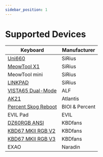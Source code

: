 ```yaml
---
sidebar_position: 1
---
```


# Supported Devices


| Keyboard                                                              | Manufacturer      |
| ----------------------------------------------------------------------| ------------------|
| [Uni660](https://www.zfrontier.com/app/eqp/0jW73G5w4Nwn)              | SiRius            |
| [MeowTool X1](https://www.zfrontier.com/app/eqp/pkjVK5oPDzZR)         | SiRius            |
| MeowTool mini                                                         | SiRius            |
| [LINKPAD](https://www.zfrontier.com/app/eqp/pO881j49aBE0)             | SiRius            |
| [VISTA65 Dual-Mode](https://www.zfrontier.com/app/eqp/nPA5rJDV172R)   | ALF               |
| [AK21](https://www.zfrontier.com/app/flow/40bOYxwr0Jqo)               | Atlantis          |
| [Percent Skog Reboot](https://www.zfrontier.com/app/eqp/RKyxYJ69ygz0) | BIOI & Percent    |
| EVIL Pad                                                              | EVIL              |
| [DZ60RGB ANSI](https://www.zfrontier.com/app/eqp/RAjVwNPmGq9p)        | KBDfans           |
| [KBD67 MKII RGB V2](https://www.zfrontier.com/app/eqp/nW8w99q68oDR)   | KBDfans           |
| [KBD67 MKII RGB V3](https://www.zfrontier.com/app/eqp/nW8w99q68oDR)   | KBDfans           |
| EXAO                                                                  | Naradin           |
